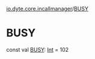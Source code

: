 [io.dyte.core.incallmanager](index.md)/[BUSY](-b-u-s-y.md)

# BUSY


const val [BUSY](-b-u-s-y.md): [Int](https://kotlinlang.org/api/latest/jvm/stdlib/kotlin/-int/index.html) = 102
